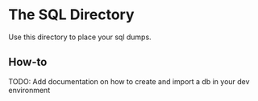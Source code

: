 # The SQL Directory
Use this directory to place your sql dumps.

## How-to
TODO: Add documentation on how to create and import a db in your dev environment